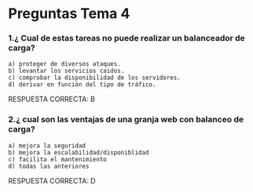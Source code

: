# Preguntas Tema 4

### 1.¿ Cual de estas tareas no puede realizar un balanceador de carga?
	a) proteger de diversos ataques.
	b) levantar los servicios caidos.
	c) comprobar la disponibilidad de los servidores.
	d) derivar en función del tipo de tráfico.

RESPUESTA CORRECTA: B

### 2.¿ cual son las ventajas de una granja web con balanceo de carga?
	a) mejora la seguridad
	b) mejora la escalabilidad/disponiblidad
	c) facilita el mantenimiento
	d) todas las anteriores

RESPUESTA CORRECTA: D


